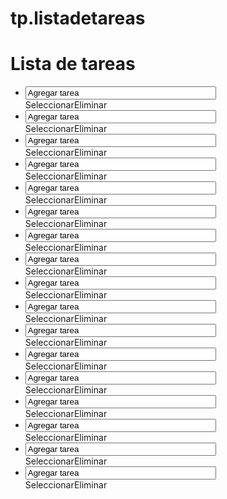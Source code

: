 # tp.listadetareas
<!DOCTYPE html>
<html>
<meta charset="utf-8">
<head>


</head>
<body>

<h1>Lista de tareas</h1>
<ul>
  <li> <input type="text" size="35" maxlength="50" value="Agregar tarea" name="caja de texto"> <div><span class="ok">Seleccionar</span><span class="ko">Eliminar</span></div></li>
  <li> <input type="text" size="35" maxlength="50" value="Agregar tarea" name="caja de texto"> <div><span class="ok">Seleccionar</span><span class="ko">Eliminar</span></div></li>
  <li> <input type="text" size="35" maxlength="50" value="Agregar tarea" name="caja de texto"> <div><span class="ok">Seleccionar</span><span class="ko">Eliminar</span></div></li>
  <li> <input type="text" size="35" maxlength="50" value="Agregar tarea" name="caja de texto"> <div><span class="ok">Seleccionar</span><span class="ko">Eliminar</span></div></li>
  <li> <input type="text" size="35" maxlength="50" value="Agregar tarea" name="caja de texto"> <div><span class="ok">Seleccionar</span><span class="ko">Eliminar</span></div></li>
  <li> <input type="text" size="35" maxlength="50" value="Agregar tarea" name="caja de texto"> <div><span class="ok">Seleccionar</span><span class="ko">Eliminar</span></div></li>
  <li> <input type="text" size="35" maxlength="50" value="Agregar tarea" name="caja de texto"> <div><span class="ok">Seleccionar</span><span class="ko">Eliminar</span></div></li>
  <li> <input type="text" size="35" maxlength="50" value="Agregar tarea" name="caja de texto"> <div><span class="ok">Seleccionar</span><span class="ko">Eliminar</span></div></li>
  <li> <input type="text" size="35" maxlength="50" value="Agregar tarea" name="caja de texto"> <div><span class="ok">Seleccionar</span><span class="ko">Eliminar</span></div></li>
  <li> <input type="text" size="35" maxlength="50" value="Agregar tarea" name="caja de texto"> <div><span class="ok">Seleccionar</span><span class="ko">Eliminar</span></div></li>
  <li> <input type="text" size="35" maxlength="50" value="Agregar tarea" name="caja de texto"> <div><span class="ok">Seleccionar</span><span class="ko">Eliminar</span></div></li>
  <li> <input type="text" size="35" maxlength="50" value="Agregar tarea" name="caja de texto"> <div><span class="ok">Seleccionar</span><span class="ko">Eliminar</span></div></li>
  <li> <input type="text" size="35" maxlength="50" value="Agregar tarea" name="caja de texto"> <div><span class="ok">Seleccionar</span><span class="ko">Eliminar</span></div></li>
  <li> <input type="text" size="35" maxlength="50" value="Agregar tarea" name="caja de texto"> <div><span class="ok">Seleccionar</span><span class="ko">Eliminar</span></div></li>
  <li> <input type="text" size="35" maxlength="50" value="Agregar tarea" name="caja de texto"> <div><span class="ok">Seleccionar</span><span class="ko">Eliminar</span></div></li>
  <li> <input type="text" size="35" maxlength="50" value="Agregar tarea" name="caja de texto"> <div><span class="ok">Seleccionar</span><span class="ko">Eliminar</span></div></li>
  <li> <input type="text" size="35" maxlength="50" value="Agregar tarea" name="caja de texto"> <div><span class="ok">Seleccionar</span><span class="ko">Eliminar</span></div></li>
</ul>
<script>
var list = document.querySelector('ul');
 
list.addEventListener('click', function(ev) {
    if(ev.target.className == 'ok')
    {
        ev.target.parentNode.parentNode.classList.remove('ko');
        ev.target.parentNode.parentNode.classList.toggle('ok');
    }else if(ev.target.className == 'ko'){
        ev.target.parentNode.parentNode.classList.remove('ok');
        ev.target.parentNode.parentNode.classList.toggle('ko');
    }
}, false);
 
</script>
</body>
</html>
